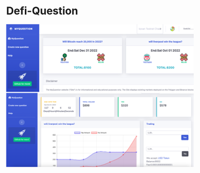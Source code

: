 # Defi-Question
<img   src="https://github.com/DefiBlock/Defi-Question/blob/main/1.png">
   
<img   src="https://github.com/DefiBlock/Defi-Question/blob/main/2.png">
